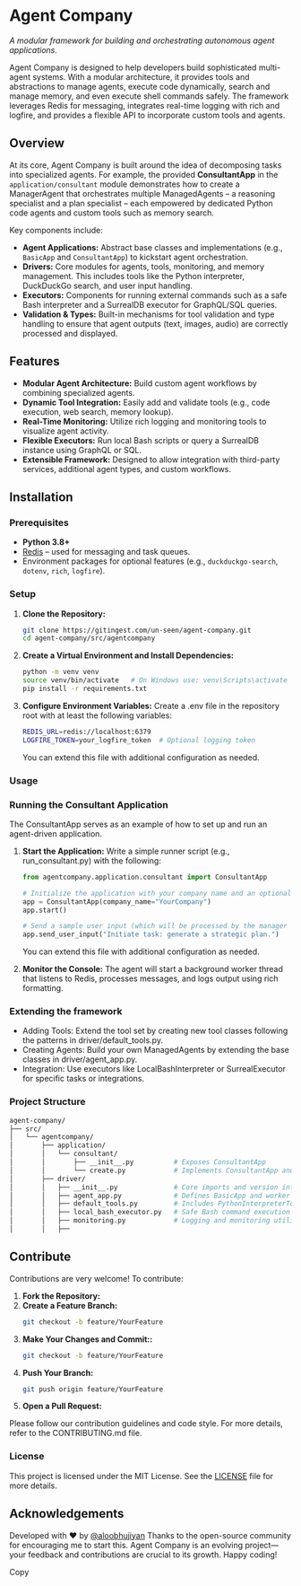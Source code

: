 # Agent Company

_A modular framework for building and orchestrating autonomous agent applications._

Agent Company is designed to help developers build sophisticated multi-agent systems. With a modular architecture, it provides tools and abstractions to manage agents, execute code dynamically, search and manage memory, and even execute shell commands safely. The framework leverages Redis for messaging, integrates real-time logging with rich and logfire, and provides a flexible API to incorporate custom tools and agents.

## Overview

At its core, Agent Company is built around the idea of decomposing tasks into specialized agents. For example, the provided **ConsultantApp** in the `application/consultant` module demonstrates how to create a ManagerAgent that orchestrates multiple ManagedAgents – a reasoning specialist and a plan specialist – each empowered by dedicated Python code agents and custom tools such as memory search.

Key components include:
- **Agent Applications:** Abstract base classes and implementations (e.g., `BasicApp` and `ConsultantApp`) to kickstart agent orchestration.
- **Drivers:** Core modules for agents, tools, monitoring, and memory management. This includes tools like the Python interpreter, DuckDuckGo search, and user input handling.
- **Executors:** Components for running external commands such as a safe Bash interpreter and a SurrealDB executor for GraphQL/SQL queries.
- **Validation & Types:** Built-in mechanisms for tool validation and type handling to ensure that agent outputs (text, images, audio) are correctly processed and displayed.

## Features

- **Modular Agent Architecture:** Build custom agent workflows by combining specialized agents.
- **Dynamic Tool Integration:** Easily add and validate tools (e.g., code execution, web search, memory lookup).
- **Real-Time Monitoring:** Utilize rich logging and monitoring tools to visualize agent activity.
- **Flexible Executors:** Run local Bash scripts or query a SurrealDB instance using GraphQL or SQL.
- **Extensible Framework:** Designed to allow integration with third-party services, additional agent types, and custom workflows.

## Installation

### Prerequisites

- **Python 3.8+**
- [Redis](https://redis.io/) – used for messaging and task queues.
- Environment packages for optional features (e.g., `duckduckgo-search`, `dotenv`, `rich`, `logfire`).

### Setup

1. **Clone the Repository:**

    ```bash
    git clone https://gitingest.com/un-seen/agent-company.git
    cd agent-company/src/agentcompany
    ```

2. **Create a Virtual Environment and Install Dependencies:**

    ```bash
    python -m venv venv
    source venv/bin/activate   # On Windows use: venv\Scripts\activate
    pip install -r requirements.txt
    ```
3. **Configure Environment Variables:**
    Create a .env file in the repository root with at least the following variables:
    ```bash
    REDIS_URL=redis://localhost:6379
    LOGFIRE_TOKEN=your_logfire_token  # Optional logging token
    ```
    You can extend this file with additional configuration as needed.

### Usage

### Running the Consultant Application

The ConsultantApp serves as an example of how to set up and run an agent-driven application.

1. **Start the Application:**
    Write a simple runner script (e.g., run_consultant.py) with the following:
    ```python
    from agentcompany.application.consultant import ConsultantApp

    # Initialize the application with your company name and an optional SOP.
    app = ConsultantApp(company_name="YourCompany")
    app.start()

    # Send a sample user input (which will be processed by the manager agent).
    app.send_user_input("Initiate task: generate a strategic plan.")
    ```
    You can extend this file with additional configuration as needed.

2. **Monitor the Console:**
    The agent will start a background worker thread that listens to Redis, processes messages, and logs output using rich formatting.

### Extending the framework

- Adding Tools: Extend the tool set by creating new tool classes following the patterns in driver/default_tools.py.
- Creating Agents: Build your own ManagedAgents by extending the base classes in driver/agent_app.py.
- Integration: Use executors like LocalBashInterpreter or SurrealExecutor for specific tasks or integrations.

### Project Structure
```graphql
agent-company/
├── src/
│   └── agentcompany/
│       ├── application/
│       │   └── consultant/
│       │       ├── __init__.py          # Exposes ConsultantApp
│       │       └── create.py            # Implements ConsultantApp and default SOP
│       ├── driver/
│       │   ├── __init__.py              # Core imports and version info
│       │   ├── agent_app.py             # Defines BasicApp and worker thread logic
│       │   ├── default_tools.py         # Includes PythonInterpreterTool, DuckDuckGoSearchTool, etc.
│       │   ├── local_bash_executor.py   # Safe Bash command execution
│       │   ├── monitoring.py            # Logging and monitoring utilities using rich
│       │   ├──
```

## Contribute

Contributions are very welcome! To contribute:

1. **Fork the Repository:**
2. **Create a Feature Branch:**
   ```bash
   git checkout -b feature/YourFeature
   ```
3. **Make Your Changes and Commit::**
   ```bash
   git checkout -b feature/YourFeature
   ```
4. **Push Your Branch:**
   ```bash
   git push origin feature/YourFeature
   ```
5. **Open a Pull Request:**

Please follow our contribution guidelines and code style. For more details, refer to the CONTRIBUTING.md file.


### License
This project is licensed under the MIT License. See the [LICENSE](LICENSE.md) file for more details.

## Acknowledgements
Developed with ❤️ by [@aloobhujiyan](https://twitter.com/aloobhujiyan)
Thanks to the open-source community for encouraging me to start this.
Agent Company is an evolving project—your feedback and contributions are crucial to its growth. Happy coding!

Copy
